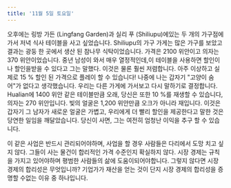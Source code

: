 ```yaml
---
title: '11월 5일 토요일'
---
```

오후에는 링방 가든 (Lingfang Garden)과 실리 푸 (Shiliupu)에있는 두 개의 가구점에 가서 저녁 식사 테이블을 사고 싶었습니다. Shiliupu의 가구 가게는 많은 가구를 보았고 결과는 광둥 한 곳에서 생산 된 참나무 식탁이었습니다. 가격은 2100 위안이고 의자는 370 위안이었습니다. 중년 남성이 와서 매우 열정적인데,이 테이블을 사용하면 할인이나 할인을받을 수 있다고 그는 말했다. 이것은 물론 훨씬 저렴합니다. 아주 이상하고 실제로 15 % 할인 된 가격으로 플레이 할 수 있습니다! 나중에 나는 갑자기 "고양이 숨어"가 없다고 생각했습니다. 우리는 다른 가게에 가서보고 다시 말하기로 결정합니다. Hualian에 1400 위안 같은 테이블만큼 오래, 당신은 또한 10 %를 재생할 수 있습니다, 의자는 270 위안입니다. 빛의 얼굴은 1,200 위안만큼 오크가 아니라 재입니다. 이것은 갑자기 그 남자가 새로운 얼굴은 가볍고, 우리에게 더 빨리 할인을 제공한다고 말한 것은 당연한 일임을 깨달았습니다. 당신이 사면, 그는 여전히 엄청난 이익을 추구 할 수 있습니다.

이 같은 사업은 반드시 관리되어야하며, 사업을 할 경우 사람들은 다리에서 도망 치고 싶지 않다. 그들이 사는 물건이 합리적인 가격 수준인지 확실하지 않다. 시장 경제는 규칙을 가지고 있어야하며 평범한 사람들의 삶에 도움이되어야합니다. 그렇지 않다면 시장 경제의 합리성은 무엇입니까? 기업가가 재산을 얻는 것이 단지 시장 경제의 합리성을 증명할 수없는 이유 중 하나입니다.

